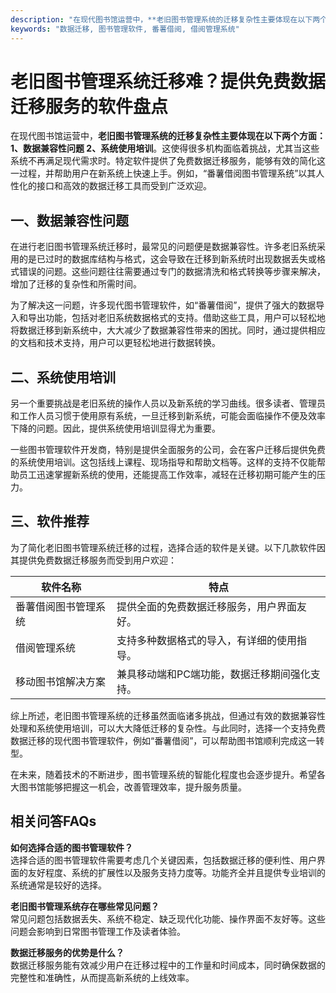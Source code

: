 ```yaml
---
description: "在现代图书馆运营中，**老旧图书管理系统的迁移复杂性主要体现在以下两个方面：1、数据兼容性问题 2、系统使用培训**。这使得很多机构面临着挑战，尤其当这些系统不再满足现代需求时。特定软件提供了免费数据迁移服务，能够有效的简化这一过程，并帮助用户在新系统上快速上手。例如，“番薯借阅图书管理系统”以其人性化的接口和高效的数据迁移工具而受到广泛欢迎。"
keywords: "数据迁移, 图书管理软件, 番薯借阅, 借阅管理系统"
---
```

# 老旧图书管理系统迁移难？提供免费数据迁移服务的软件盘点

在现代图书馆运营中，**老旧图书管理系统的迁移复杂性主要体现在以下两个方面：1、数据兼容性问题 2、系统使用培训**。这使得很多机构面临着挑战，尤其当这些系统不再满足现代需求时。特定软件提供了免费数据迁移服务，能够有效的简化这一过程，并帮助用户在新系统上快速上手。例如，“番薯借阅图书管理系统”以其人性化的接口和高效的数据迁移工具而受到广泛欢迎。

## 一、数据兼容性问题

在进行老旧图书管理系统迁移时，最常见的问题便是数据兼容性。许多老旧系统采用的是已过时的数据库结构与格式，这会导致在迁移到新系统时出现数据丢失或格式错误的问题。这些问题往往需要通过专门的数据清洗和格式转换等步骤来解决，增加了迁移的复杂性和所需时间。

为了解决这一问题，许多现代图书管理软件，如“番薯借阅”，提供了强大的数据导入和导出功能，包括对老旧系统数据格式的支持。借助这些工具，用户可以轻松地将数据迁移到新系统中，大大减少了数据兼容性带来的困扰。同时，通过提供相应的文档和技术支持，用户可以更轻松地进行数据转换。

## 二、系统使用培训

另一个重要挑战是老旧系统的操作人员以及新系统的学习曲线。很多读者、管理员和工作人员习惯于使用原有系统，一旦迁移到新系统，可能会面临操作不便及效率下降的问题。因此，提供系统使用培训显得尤为重要。

一些图书管理软件开发商，特别是提供全面服务的公司，会在客户迁移后提供免费的系统使用培训。这包括线上课程、现场指导和帮助文档等。这样的支持不仅能帮助员工迅速掌握新系统的使用，还能提高工作效率，减轻在迁移初期可能产生的压力。

## 三、软件推荐

为了简化老旧图书管理系统迁移的过程，选择合适的软件是关键。以下几款软件因其提供免费数据迁移服务而受到用户欢迎：

| 软件名称               | 特点                                       |
|--------------------|------------------------------------------|
| 番薯借阅图书管理系统       | 提供全面的免费数据迁移服务，用户界面友好。             |
| 借阅管理系统           | 支持多种数据格式的导入，有详细的使用指导。               |
| 移动图书馆解决方案       | 兼具移动端和PC端功能，数据迁移期间强化支持。           |

综上所述，老旧图书管理系统的迁移虽然面临诸多挑战，但通过有效的数据兼容性处理和系统使用培训，可以大大降低迁移的复杂性。与此同时，选择一个支持免费数据迁移的现代图书管理软件，例如“番薯借阅”，可以帮助图书馆顺利完成这一转型。

在未来，随着技术的不断进步，图书管理系统的智能化程度也会逐步提升。希望各大图书馆能够把握这一机会，改善管理效率，提升服务质量。

## 相关问答FAQs

**如何选择合适的图书管理软件？**  
选择合适的图书管理软件需要考虑几个关键因素，包括数据迁移的便利性、用户界面的友好程度、系统的扩展性以及服务支持力度等。功能齐全并且提供专业培训的系统通常是较好的选择。

**老旧图书管理系统存在哪些常见问题？**  
常见问题包括数据丢失、系统不稳定、缺乏现代化功能、操作界面不友好等。这些问题会影响到日常图书管理工作及读者体验。

**数据迁移服务的优势是什么？**  
数据迁移服务能有效减少用户在迁移过程中的工作量和时间成本，同时确保数据的完整性和准确性，从而提高新系统的上线效率。
